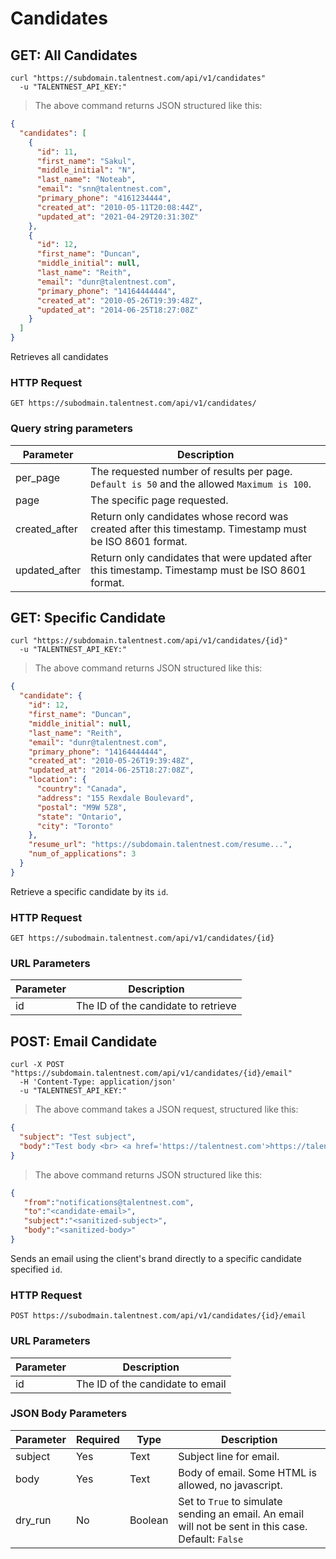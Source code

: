 # Candidates

## GET: All Candidates

```shell
curl "https://subdomain.talentnest.com/api/v1/candidates"
  -u "TALENTNEST_API_KEY:"
```

> The above command returns JSON structured like this:

```json
{ 
  "candidates": [
    {
      "id": 11,
      "first_name": "Sakul",
      "middle_initial": "N",
      "last_name": "Noteab",
      "email": "snn@talentnest.com",
      "primary_phone": "4161234444",
      "created_at": "2010-05-11T20:08:44Z",
      "updated_at": "2021-04-29T20:31:30Z"
    },
    {
      "id": 12,
      "first_name": "Duncan",
      "middle_initial": null,
      "last_name": "Reith",
      "email": "dunr@talentnest.com",
      "primary_phone": "14164444444",
      "created_at": "2010-05-26T19:39:48Z",
      "updated_at": "2014-06-25T18:27:08Z"
    }
  ]
}
```

Retrieves all candidates

### HTTP Request

`GET https://subodmain.talentnest.com/api/v1/candidates/`

### Query string parameters

Parameter | Description
--------- | -----------
per_page | The requested number of results per page. `Default is 50` and the allowed `Maximum is 100`.
page | The specific page requested.
created_after | Return only candidates whose record was created after this timestamp. Timestamp must be ISO 8601 format.
updated_after | Return only candidates that were updated after this timestamp. Timestamp must be ISO 8601 format.

## GET: Specific Candidate

```shell
curl "https://subdomain.talentnest.com/api/v1/candidates/{id}"
  -u "TALENTNEST_API_KEY:"
```

> The above command returns JSON structured like this:

```json
{ 
  "candidate": {
    "id": 12,
    "first_name": "Duncan",
    "middle_initial": null,
    "last_name": "Reith",
    "email": "dunr@talentnest.com",
    "primary_phone": "14164444444",
    "created_at": "2010-05-26T19:39:48Z",
    "updated_at": "2014-06-25T18:27:08Z",
    "location": {
      "country": "Canada",
      "address": "155 Rexdale Boulevard",
      "postal": "M9W 5Z8",
      "state": "Ontario",
      "city": "Toronto"
    },
    "resume_url": "https://subdomain.talentnest.com/resume...",
    "num_of_applications": 3
  }
}
```

Retrieve a specific candidate by its `id`.

### HTTP Request

`GET https://subodmain.talentnest.com/api/v1/candidates/{id}`

### URL Parameters

Parameter | Description
--------- | -----------
id | The ID of the candidate to retrieve

## POST: Email Candidate

```shell
curl -X POST "https://subdomain.talentnest.com/api/v1/candidates/{id}/email"
  -H 'Content-Type: application/json'
  -u "TALENTNEST_API_KEY:"
```

> The above command takes a JSON request, structured like this:

```json
{
  "subject": "Test subject",
  "body":"Test body <br> <a href='https://talentnest.com'>https://talentnest.com</a>"
}
```

> The above command returns JSON structured like this:

```json
{
   "from":"notifications@talentnest.com",
   "to":"<candidate-email>",
   "subject":"<sanitized-subject>",
   "body":"<sanitized-body>"
}
```

Sends an email using the client's brand directly to a specific candidate specified `id`.

### HTTP Request

`POST https://subodmain.talentnest.com/api/v1/candidates/{id}/email`

### URL Parameters

Parameter | Description
--------- | -----------
id | The ID of the candidate to email

### JSON Body Parameters

Parameter | Required | Type | Description
--------- | -------- | ---- | -----------
subject | Yes| Text | Subject line for email.
body | Yes | Text | Body of email. Some HTML is allowed, no javascript.
dry_run | No | Boolean | Set to `True` to simulate sending an email. An email will not be sent in this case. Default: `False`
